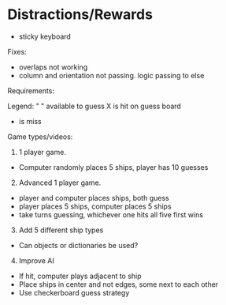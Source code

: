 # Distractions/Rewards 
- sticky keyboard

Fixes:
- overlaps not working
- column and orientation not passing. logic passing to else

Requirements:



Legend:
" " available to guess
 X is hit on guess board
 - is miss

Game types/videos: 
1. 1 player game. 
  - Computer randomly places 5 ships, player has 10 guesses
2. Advanced 1 player game.
  - player and computer places ships, both guess
  - player places 5 ships, computer places 5 ships
  - take turns guessing, whichever one hits all five first wins
3. Add 5 different ship types
  - Can objects or dictionaries be used?
4. Improve AI
  - If hit, computer plays adjacent to ship
  - Place ships in center and not edges, some next to each other
  - Use checkerboard guess strategy




 